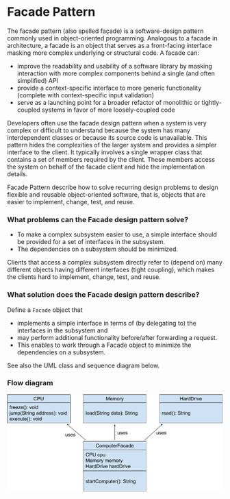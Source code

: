 # Facade Pattern

The facade pattern (also spelled façade) is a software-design pattern commonly used in object-oriented programming. Analogous to a facade in architecture, a facade is an object that serves as a front-facing interface masking more complex underlying or structural code. A facade can:

* improve the readability and usability of a software library by masking interaction with more complex components behind a single (and often simplified) API
* provide a context-specific interface to more generic functionality (complete with context-specific input validation)
* serve as a launching point for a broader refactor of monolithic or tightly-coupled systems in favor of more loosely-coupled code

Developers often use the facade design pattern when a system is very complex or difficult to understand because the system has many interdependent classes or because its source code is unavailable. This pattern hides the complexities of the larger system and provides a simpler interface to the client. It typically involves a single wrapper class that contains a set of members required by the client. These members access the system on behalf of the facade client and hide the implementation details.

Facade Pattern describe how to solve recurring design problems to design flexible and reusable object-oriented software, that is, objects that are easier to implement, change, test, and reuse.

### What problems can the Facade design pattern solve?

* To make a complex subsystem easier to use, a simple interface should be provided for a set of interfaces in the subsystem.
* The dependencies on a subsystem should be minimized.

Clients that access a complex subsystem directly refer to (depend on) many different objects having different interfaces (tight coupling), which makes the clients hard to implement, change, test, and reuse.

### What solution does the Facade design pattern describe?

Define a `Facade` object that

* implements a simple interface in terms of (by delegating to) the interfaces in the subsystem and
* may perform additional functionality before/after forwarding a request.
* This enables to work through a Facade object to minimize the dependencies on a subsystem.

See also the UML class and sequence diagram below.

### Flow diagram
![Flow diagram](FacadePattern.png)